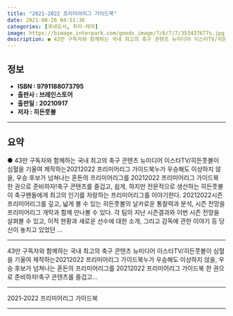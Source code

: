 ```yaml
---
title: "2021-2022 프리미어리그 가이드북"
date: 2021-08-26 04:51:36
categories: [국내도서, 취미-레저]
image: https://bimage.interpark.com/goods_image/7/6/7/7/353437677s.jpg
description: ● 43만 구독자와 함께하는 국내 최고의 축구 콘텐츠 뉴미디어 이스타TV/히든풋볼이 심혈을 기울여 제작하는20212022 프리미어리그 가이드북누가 우승해도 이상하지 않을, 우승 후보가 넘쳐나는 혼돈의 프리미어리그를 20212022 프리미어리그 가이드북 한 권으로 준비하자!축구 콘텐츠를
---
```


## **정보**

- **ISBN : 9791188073795**
- **출판사 : 브레인스토어**
- **출판일 : 20210917**
- **저자 : 히든풋볼**

------



## **요약**

●  43만 구독자와 함께하는 국내 최고의 축구 콘텐츠 뉴미디어 이스타TV/히든풋볼이 심혈을 기울여 제작하는20212022 프리미어리그 가이드북누가 우승해도 이상하지 않을, 우승 후보가 넘쳐나는 혼돈의 프리미어리그를 20212022 프리미어리그 가이드북 한 권으로 준비하자!축구 콘텐츠를 즐겁고, 쉽게, 하지만 전문적으로 생산하는 히든풋볼이 축구팬들에게 최고의 인기를 자랑하는 프리미어리그를 이야기한다. 20212022시즌 프리미어리그를 깊고, 넓게 볼 수 있는 히든풋볼의 날카로운 통찰력과 분석, 시즌 전망을 프리미어리그 개막과 함께 만나볼 수 있다. 각 팀의 지난 시즌결과와 이번 시즌 전망을 살펴볼 수 있고, 이적 현황과 새로운 선수에 대한 소개, 그리고 감독에 관한 이야기 등 당신이 놓치고 있었던 ...

------

43만 구독자와 함께하는 국내 최고의 축구 콘텐츠 뉴미디어 이스타TV/히든풋볼이 심혈을 기울여 제작하는20212022 프리미어리그 가이드북누가 우승해도 이상하지 않을, 우승 후보가 넘쳐나는 혼돈의 프리미어리그를 20212022 프리미어리그 가이드북 한 권으로 준비하자!축구 콘텐츠를 즐겁고... 

------


2021-2022 프리미어리그 가이드북 

------


